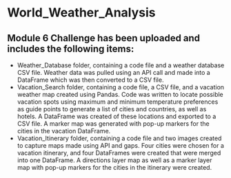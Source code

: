 # World_Weather_Analysis

## Module 6 Challenge has been uploaded and includes the following items: 

- Weather_Database folder, containing a code file and a weather database CSV file. Weather data was pulled using an API call and made into a DataFrame which was then converted to a CSV file.  
- Vacation_Search folder, containing a code file, a CSV file, and a vacation weather map created using Pandas. Code was written to locate possible vacation spots using maximum and minimum temperature preferences as guide points to generate a list of cities and countries, as well as hotels. A DataFrame was created of these locations and exported to a CSV file. A marker map was generated with pop-up markers for the cities in the vacation DataFrame. 
- Vacation_Itinerary folder, containing a code file and two images created to capture maps made using API and gaps. Four cities were chosen for a vacation itinerary, and four DataFrames were created that were merged into one DataFrame. A directions layer map as well as a marker layer map with pop-up markers for the cities in the itinerary were created. 
